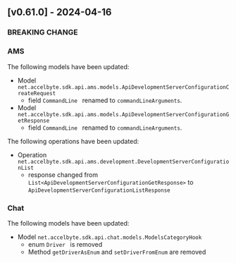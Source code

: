 <a name="v0.61.0"></a>
## [v0.61.0] - 2024-04-16

### BREAKING CHANGE

### AMS
The following models have been updated:
- Model `net.accelbyte.sdk.api.ams.models.ApiDevelopmentServerConfigurationCreateRequest`
    - field `CommandLine ` renamed to `commandLineArguments`.
- Model `net.accelbyte.sdk.api.ams.models.ApiDevelopmentServerConfigurationGetResponse`
    - field `CommandLine ` renamed to `commandLineArguments`.

The following operations have been updated:
- Operation `net.accelbyte.sdk.api.ams.development.DevelopmentServerConfigurationList`
    - response changed from `List<ApiDevelopmentServerConfigurationGetResponse>` to `ApiDevelopmentServerConfigurationListResponse `

### Chat
The following models have been updated:
- Model `net.accelbyte.sdk.api.chat.models.ModelsCategoryHook`
    - enum `Driver ` is removed
    - Method `getDriverAsEnum` and `setDriverFromEnum` are removed